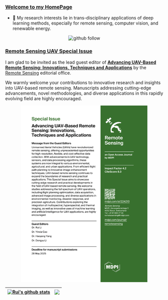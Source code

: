 ### [Welcome to my HomePage](https://lironui.github.io/)

<!--
**lironui/lironui** is a ✨ _special_ ✨ repository because its `README.md` (this file) appears on your GitHub profile.

Here are some ideas to get you started:
-->

- 🔭 My research interests lie in trans-disciplinary applications of deep learning methods, especially for remote sensing, computer vision, and renewable energy.

<p align="center"> 
  <img src="https://img.shields.io/github/followers/lironui?label=Followers" width="95px" alt="github follow" />
</p>

### [Remote Sensing UAV Special Issue](https://www.mdpi.com/journal/remotesensing/special_issues/MW3422LNSO)
I am glad to be invited as the lead guest editor of **[Advancing UAV-Based Remote Sensing: Innovations, Techniques and Applications](https://www.mdpi.com/journal/remotesensing/special_issues/MW3422LNSO)** by the [Remote Sensing](https://www.mdpi.com/journal/remotesensing/special_issues/MW3422LNSO) editorial office.  

We warmly welcome your contributions to innovative research and insights into UAV-based remote sensing. Manuscripts addressing cutting-edge advancements, novel methodologies, and diverse applications in this rapidly evolving field are highly encouraged.

<p align="center">
  <img src="https://github.com/lironui/lironui/blob/main/flyer.png" width="80%" alt="Remote Sensing UAV Special Issue Flyer" />
</p>

| <a href="https://github.com/lironui/github-readme-stats"><img align="center" src="https://github-readme-stats.vercel.app/api?username=lironui&show_icons=true&include_all_commits=true&hide_border=true&count_private=true" alt="Rui's github stats" /></a> | <a href="https://github.com/lironui/github-readme-stats"><img align="center" src="https://github-readme-stats.vercel.app/api/top-langs?username=lironui&layout=compact&hide_border=true&count_private=true" /></a> |
| ------------- | ------------- |
